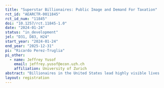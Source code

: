 ```yaml
---
title: "Superstar Billionaires: Public Image and Demand For Taxation"
rct_id: "AEARCTR-0011845"
rct_id_num: "11845"
doi: "10.1257/rct.11845-1.0"
date: "2024-01-24"
status: "in_development"
jel: "D31, D83, H24"
start_year: "2024-01-24"
end_year: "2025-12-31"
pi: "Ricardo Perez-Truglia"
pi_other:
  - name: Jeffrey Yusof
    email: jeffrey.yusof@econ.uzh.ch
    affiliation: University of Zurich
abstract: "Billionaires in the United States lead highly visible lives. The media extensively covers their romantic relationships and various aspects of their personal lives. Even superhero movies portray characters with billionaire status. According to some accounts, billionaires pay considerably lower tax rates compared to the average American. Does their public image influence the demand for taxation of the super-wealthy? We designed a survey experiment aimed at examining how public perceptions of billionaires impact their attitudes toward taxation."
layout: registration
---
```


